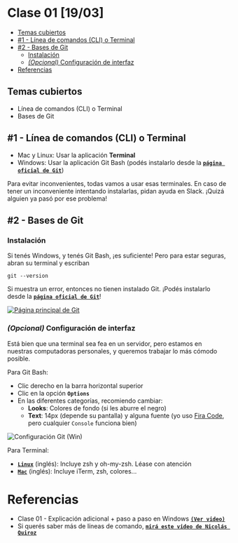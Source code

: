 # Clase 01 [19/03]

- [Temas cubiertos](https://github.com/ada-frontend-septimageneracion/clase-01#temas-cubiertos)
- [#1 - Línea de comandos (CLI) o Terminal](https://github.com/ada-frontend-septimageneracion/clase-01#1---l%C3%ADnea-de-comandos-cli-o-terminal)
- [#2 - Bases de Git](https://github.com/ada-frontend-septimageneracion/clase-01#2---bases-de-git)
  - [Instalación](https://github.com/ada-frontend-septimageneracion/clase-01#instalaci%C3%B3n)
  - [_(Opcional)_ Configuración de interfaz](https://github.com/ada-frontend-septimageneracion/clase-01#opcional-configuraci%C3%B3n-de-interfaz)
- [Referencias](https://github.com/ada-frontend-septimageneracion/clase-01#referencias)

## Temas cubiertos

- Línea de comandos (CLI) o Terminal
- Bases de Git

## #1 - Línea de comandos (CLI) o Terminal

- Mac y Linux: Usar la aplicación **Terminal**
- Windows: Usar la aplicación Git Bash (podés instalarlo desde la [**`página oficial de Git`**](https://git-scm.com/))

Para evitar inconvenientes, todas vamos a usar esas terminales. En caso de tener un inconveniente intentando instalarlas, pidan ayuda en Slack. ¡Quizá alguien ya pasó por ese problema!

## #2 - Bases de Git

### Instalación

Si tenés Windows, y tenés Git Bash, ¡es suficiente!
Pero para estar seguras, abran su terminal y escriban

```
git --version
```

Si muestra un error, entonces no tienen instalado Git. ¡Podés instalarlo desde la [**`página oficial de Git`**](https://git-scm.com/)!

[![Página principal de Git](/images/instalacion-git.png)](https://git-scm.com/)

### _(Opcional)_ Configuración de interfaz

Está bien que una terminal sea fea en un servidor, pero estamos en nuestras computadoras personales, y queremos trabajar lo más cómodo posible.

Para Git Bash:

- Clic derecho en la barra horizontal superior
- Clic en la opción **`Options`**
- En las diferentes categorías, recomiendo cambiar:
  - **Looks**: Colores de fondo (si les aburre el negro)
  - **Text**: 14px (depende su pantalla) y alguna fuente (yo uso [Fira Code](https://github.com/tonsky/FiraCode/releases/download/1.206/FiraCode_1.206.zip), pero cualquier `Console` funciona bien)

![Configuración Git (Win)](/images/configuracion-git-win.png)

Para Terminal:

- [**`Linux`**](https://github.com/robbyrussell/oh-my-zsh) (inglés): Incluye zsh y oh-my-zsh. Léase con atención
- [**`Mac`**](https://medium.com/the-code-review/make-your-terminal-more-colourful-and-productive-with-iterm2-and-zsh-11b91607b98c) (inglés): Incluye iTerm, zsh, colores...

# Referencias

- Clase 01 - Explicación adicional + paso a paso en Windows [**`(Ver video)`**](https://youtu.be/A7qfKmmE3z4)
- Si querés saber más de líneas de comando, [**`mirá este video de Nicolás Quiroz`**](https://youtu.be/0w3vNO1Ajuk)

